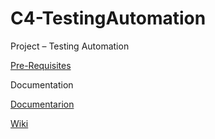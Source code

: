 # C4-TestingAutomation

Project – Testing Automation

[Pre-Requisites](Pre-Requisites.md)

Documentation

[Documentarion](Python_C#_Documentation.md)

[Wiki](Wiki.md)
